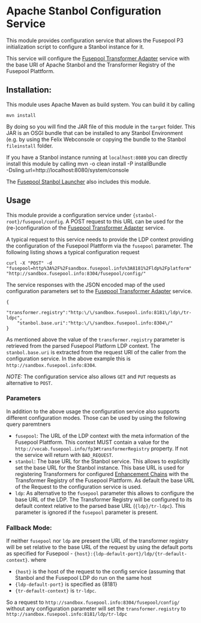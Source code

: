 <!--
   Licensed to the Apache Software Foundation (ASF) under one or more
   contributor license agreements.  See the NOTICE file distributed with
   this work for additional information regarding copyright ownership.
   The ASF licenses this file to You under the Apache License, Version 2.0
   (the "License"); you may not use this file except in compliance with
   the License.  You may obtain a copy of the License at

        http://www.apache.org/licenses/LICENSE-2.0

   Unless required by applicable law or agreed to in writing, software
   distributed under the License is distributed on an "AS IS" BASIS,
   WITHOUT WARRANTIES OR CONDITIONS OF ANY KIND, either express or implied.
   See the License for the specific language governing permissions and
   limitations under the License.
-->

Apache Stanbol Configuration Service
===========

This module provides configuration service that allows the Fusepool P3 initialization script to configure a Stanbol instance for it.

This service will configure the [Fusepool Transformer Adapter](../service) service with the base URI of Apache Stanbol and the Transformer Registry of the Fusepool Plattform.

Installation:
----

This module uses Apache Maven as build system. You can build it by calling

    mvn install

By doing so you will find the JAR file of this module in the `target` folder. This JAR is an OSGI bundle that can be installed to any Stanbol Environment (e.g. by using the Felix Webconsole or copying the bundle to the Stanbol `fileinstall` folder.

If you have a Stanbol instance running at `localhost:8080` you can directly install this module by calling
    mvn -o clean install -P installBundle \
        -Dsling.url=http://localhost:8080/system/console

The [Fusepool Stanbol Launcher](http://github.com/fusepoolP3/p3-stanbol-launcher) also includes this module.

Usage
-----

This module provide a configuration service under `{stanbol-root}/fusepool/config`. A POST request to this URL can be used for the (re-)configuration of the [Fusepool Transformer Adapter](../service) service.

A typical request to this service needs to provide the LDP context providing the configuration of the Fusepool Plattform via the `fusepool` parameter. The following listing shows a typical configuration request

    curl -X "POST" -d "fusepool=http%3A%2F%2Fsandbox.fusepool.info%3A8181%2Fldp%2Fplatform" "http://sandbox.fusepool.info:8304/fusepool/config/"

The service responses with the JSON encoded map of the used configuration parameters set to the [Fusepool Transformer Adapter](../service) service.

    {
        "transformer.registry":"http:\/\/sandbox.fusepool.info:8181\/ldp\/tr-ldpc",
        "stanbol.base.uri":"http:\/\/sandbox.fusepool.info:8304\/"
    }

As mentioned above the value of the `transformer.registry` parameter is retrieved from the parsed Fusepool Platform LDP context. The `stanbol.base.uri` is extracted from the request URI of the caller from the configuration service. In the above example this is `http://sandbox.fusepool.info:8304`.

_NOTE:_ The configuration service also allows `GET` and `PUT` requests as alternative to `POST`.

### Parameters

In addition to the above usage the configuration service also supports different configuration modes. Those can be used by using the following query paremtners

* `fusepool`: The URL of the LDP context with the meta information of the Fusepool Plattform. This context MUST contain a value for the `http://vocab.fusepool.info/fp3#transformerRegistry` property. If not the service will return with `BAD_REQUEST`.
* `stanbol`: The base URL for the Stanbol service. This allows to explicitly set the base URL for the Stanbol instance. This base URL is used for registering Transformers for configured [Enhancement Chains](http://stanbol.apache.org/docs/trunk/components/enhancer/chains/) with the Transformer Registry of the Fusepool Plattform. As default the base URL of the Request to the configuration service is used.
* `ldp`: As alternative to the `fusepool` parameter this allows to configure the base URL of the LDP. The Transformer Registry will be configured to its default context relative to the parsed base URL (`{ldp}/tr-ldpc`). This parameter is ignored if the `fusepool` parameter is present.

### Fallback Mode:

If neither `fusepool` nor `ldp` are present the URL of the transformer registry will be set relative to the base URL of the request by using the default ports as specified for Fusepool - `{host}:{ldp-default-port}/ldp/{tr-default-context}`. where

* `{host}` is the host of the request to the config service (assuming that Stanbol and the Fusepool LDP do run on the same host
* `{ldp-default-port}` is specified as {8181}
* `{tr-default-context}` is `tr-ldpc`.

So a request to `http://sandbox.fusepool.info:8304/fusepool/config/` without any configuration parameter will set the `transformer.registry` to `http://sandbox.fusepool.info:8181/ldp/tr-ldpc`

